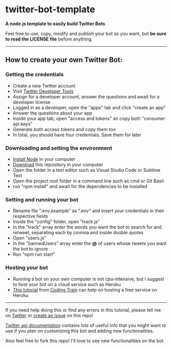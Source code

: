 # twitter-bot-template

**A node.js template to easily build Twitter Bots**

Feel free to use, copy, modify and publish your bot as you want, but **be sure to read the LICENSE file** before anything.

---

## How to create your own Twitter Bot:

### Getting the credentials

- Create a new Twitter account
- Visit [Twitter Developer Tools](developer.twitter.com)
- Assign for a developer account, answer the questions and await for a developer license
- Logged in as a developer, open the "apps" tab and click "create an app"
- Answer the questions about your app
- Inside your app tab, open "access and tokens" an copy both "consumer api keys"
- Generate both access tokens and copy them too
- In total, you should have four credentials. Save them for later

### Downloading and setting the environment

- [Install Node](https://nodejs.org/en/) in your computer
- [Download](https://github.com/vassourita/twitter-bot-template/archive/master.zip) this repository in your computer
- Open the folder in a text editor such as Visual Studio Code or Sublime Text
- Open the project root folder in a command line such as cmd or Git Bash
- run "npm install" and await for the dependencies to be installed

### Setting and running your bot

- Rename file ".env.example" as ".env" and insert your credentials in their respective fields
- Inside the "config" folder, open "track.js"
- In the "track" array enter the words you want the bot to search for and retweet, separating each by comma and inside double quotes
- Open "users.js"
- In the "bannedUsers" array enter the **@** of users whose tweets you want the bot to ignore
- Run "npm run start"

### Hosting your bot

- Running a bot on your own computer is not cpu-intensive, but I suggest to host your bot on a cloud service such as Heroku
- [This tutorial](https://www.youtube.com/watch?v=DwWPunpypNA) from [Coding Train](https://www.youtube.com/channel/UCvjgXvBlbQiydffZU7m1_aw) can help on hosting a free service on Heroku

---

If you need help doing this or find any errors in this tutorial, please tell me on [Twitter](https://twitter.com/vass_oura) or [create an issue](https://github.com/vassourita/twitter-bot-template/issues/new) on this repo!

[Twitter api documentation](https://developer.twitter.com/en/docs/basics/getting-started) contains lots of useful info that you might want to use if you plan on customizing this bot and adding new functionalities.

Also feel free to fork this repo! I'll love to see new functionalities on the bot.
